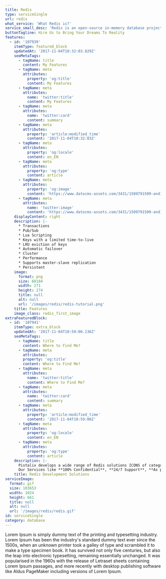 ```yaml
---
title: Redis
type: serviceSingle
url: redis
what_service: 'What Redis is?'
service_small_desc: 'Redis is an open-source in-memory database project implementing a networked, in-memory key-value store with optional durability. Redis supports different kinds of abstract data structures, such as strings, lists, maps, sets, sorted sets, hyperloglogs, bitmaps and spatial indexes. The project is mainly developed by Salvatore Sanfilippo and is currently sponsored by Redis Labs. Many languages have Redis bindings, including: ActionScript, C, C++, C#, Chicken Scheme, Clojure, Common Lisp, D, Dart, Erlang, Go, Haskell, Haxe, Io, Java, JavaScript (Node.js), Julia, Lua, Objective-C, OCaml, Perl, PHP, Pure Data, Python, R, Racket, Ruby, Rust, Scala, Smalltalk and Tcl.'
buttonTagline: Hire Us to Bring Your Dreams To Reality
features:
  - id: '107939'
    itemType: featured_block
    updatedAt: '2017-11-04T10:32:03.829Z'
    seoMetaTags:
      - tagName: title
        content: My Features
      - tagName: meta
        attributes:
          property: 'og:title'
          content: My Features
      - tagName: meta
        attributes:
          name: 'twitter:title'
          content: My Features
      - tagName: meta
        attributes:
          name: 'twitter:card'
          content: summary
      - tagName: meta
        attributes:
          property: 'article:modified_time'
          content: '2017-11-04T10:32:03Z'
      - tagName: meta
        attributes:
          property: 'og:locale'
          content: en_EN
      - tagName: meta
        attributes:
          property: 'og:type'
          content: article
      - tagName: meta
        attributes:
          property: 'og:image'
          content: 'https://www.datocms-assets.com/3431/1509791509-and1-1.png?'
      - tagName: meta
        attributes:
          name: 'twitter:image'
          content: 'https://www.datocms-assets.com/3431/1509791509-and1-1.png?'
    displayContent: right
    description: |-
      * Transactions
      * Pub/Sub
      * Lua Scripting
      * Keys with a limited time-to-live
      * LRU eviction of keys
      * Automatic failover
      * Cluster
      * Performance
      * Supports master-slave replication
      * Persistent
    image:
      format: png
      size: 60184
      width: 271
      height: 274
      title: null
      alt: null
      url: '/images/redis/redis-tutorial.png'
    title: Features
    image_class: redis_first_image
extraFeaturedBlock:
  - id: '107941'
    itemType: extra_block
    updatedAt: '2017-11-04T10:59:00.136Z'
    seoMetaTags:
      - tagName: title
        content: Where to Find Me?
      - tagName: meta
        attributes:
        property: 'og:title'
        content: Where to Find Me?
      - tagName: meta
        attributes:
          name: 'twitter:title'
          content: Where to Find Me?
      - tagName: meta
        attributes:
          name: 'twitter:card'
          content: summary
      - tagName: meta
        attributes:
          property: 'article:modified_time'
          content: '2017-11-04T10:59:00Z'
      - tagName: meta
        attributes:
          property: 'og:locale'
          content: en_EN
      - tagName: meta
        attributes:
          property: 'og:type'
          content: article
    description: |-
      Pistalix develops a wide range of Redis solutions ICONS of categories (like games, social network, health, travel, etc.)
      Our Services like **100% Confidential**, **24/7 Support**, **As per your dreams**, **Affordable Services**, **Services for Multiple Devices** and **Persistent Client Interaction**
    title: Redis Development Solutions
serviceImage:
  format: gif
  size: 103653
  width: 1024
  height: 661
  title: null
  alt: null
  url: '/images/redis/redis.gif'
id: serviceSingle
category: database
---
```


Lorem Ipsum is simply dummy text of the printing and typesetting industry. Lorem Ipsum has been the industry's standard dummy text ever since the 1500s, when an unknown printer took a galley of type and scrambled it to make a type specimen book. It has survived not only five centuries, but also the leap into electronic typesetting, remaining essentially unchanged. It was popularised in the 1960s with the release of Letraset sheets containing Lorem Ipsum passages, and more recently with desktop publishing software like Aldus PageMaker including versions of Lorem Ipsum.
